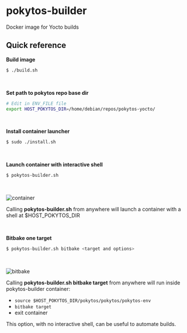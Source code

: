 # pokytos-builder
Docker image for Yocto builds

## Quick reference

**Build image**
```Bash
$ ./build.sh
```
<br/>

**Set path to pokytos repo base dir**
```Bash
# Edit in ENV_FILE file
export HOST_POKYTOS_DIR=/home/debian/repos/pokytos-yocto/
```
<br/>

**Install container launcher**
```Bash
$ sudo ./install.sh
```
<br/>

**Launch container with interactive shell**
```Bash
$ pokytos-builder.sh
```
<br/>

![container](./build_and_launch_shell.gif)

Calling **pokytos-builder.sh** from anywhere will launch a container with a shell at $HOST_POKYTOS_DIR

<br/>

**Bitbake one target**
```Bash
$ pokytos-builder.sh bitbake <target and options>
```
<br/>

![bitbake](./bitbake.gif)

Calling **pokytos-builder.sh bitbake target** from anywhere will run inside pokytos-builder container:
* `source $HOST_POKYTOS_DIR/pokytos/pokytos/pokytos-env`
* `bitbake target`
* exit container

This option, with no interactive shell, can be useful to automate builds.
